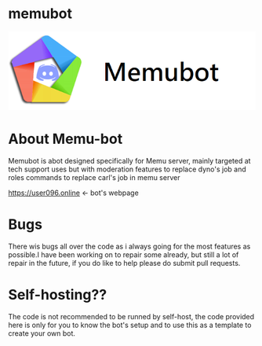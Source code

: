 # memubot
![](readmefiles/memu-bot-banner.png)

# About Memu-bot

Memubot is abot designed specifically for Memu server, mainly targeted at tech support uses but with moderation features to replace dyno's job and roles commands to replace carl's job in memu server

https://user096.online <- bot's webpage

# Bugs

There wis bugs all over the code as i always going for the most features as possible.I have been working on to repair some already, but still a lot of repair in the future, if you do like to help please do submit pull requests.

# Self-hosting??

The code is not recommended to be runned by self-host, the code provided here is only for you to know the bot's setup and to use this as a template to create your own bot.
